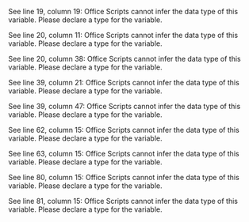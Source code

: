 See line 19, column 19: Office Scripts cannot infer the data type of this variable. Please declare a type for the variable.

See line 20, column 11: Office Scripts cannot infer the data type of this variable. Please declare a type for the variable.

See line 20, column 38: Office Scripts cannot infer the data type of this variable. Please declare a type for the variable.

See line 39, column 21: Office Scripts cannot infer the data type of this variable. Please declare a type for the variable.

See line 39, column 47: Office Scripts cannot infer the data type of this variable. Please declare a type for the variable.

See line 62, column 15: Office Scripts cannot infer the data type of this variable. Please declare a type for the variable.

See line 63, column 15: Office Scripts cannot infer the data type of this variable. Please declare a type for the variable.

See line 80, column 15: Office Scripts cannot infer the data type of this variable. Please declare a type for the variable.

See line 81, column 15: Office Scripts cannot infer the data type of this variable. Please declare a type for the variable.
